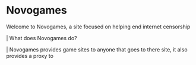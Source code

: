 # Novogames

Welcome to Novogames, a site focused on helping end internet censorship

| What does Novogames do?

| Novogames provides game sites to anyone that goes to there site, it also provides a proxy to 